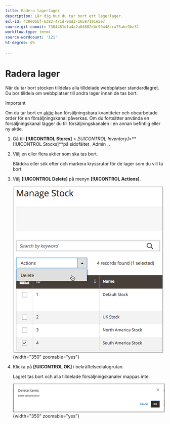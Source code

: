 ```yaml
---
title: Radera lagerlager
description: Lär dig hur du tar bort ett lagerlager.
exl-id: 420e0bbf-6382-471d-9ad2-16587191e5e7
source-git-commit: 7384481d1a4a2a04882d4c99448cca75abc9be31
workflow-type: tm+mt
source-wordcount: '121'
ht-degree: 0%

---
```


# Radera lager

När du tar bort stocken tilldelas alla tilldelade webbplatser standardlagret. Du bör tilldela om webbplatser till andra lager innan de tas bort.

>[!IMPORTANT]
>
>Om du tar bort en [aktie](stocks-manage.md) kan försäljningsbara kvantiteter och obearbetade order för en försäljningskanal påverkas. Om du fortsätter använda en försäljningskanal lägger du till försäljningskanalen i en annan befintlig eller ny aktie.

1. Gå till **[!UICONTROL Stores]** > _[!UICONTROL Inventory]_>**[!UICONTROL Stocks]**på sidofältet_ Admin _.

1. Välj en eller flera aktier som ska tas bort.

   Bläddra eller sök efter och markera kryssrutor för de lager som du vill ta bort.

1. Välj **[!UICONTROL Delete]** på menyn **[!UICONTROL Actions]**.

   ![Välj Ta bort på Åtgärder-menyn](assets/inventory-stock-delete.png){width="350" zoomable="yes"}

1. Klicka på **[!UICONTROL OK]** i bekräftelsedialogrutan.

   Lagret tas bort och alla tilldelade försäljningskanaler mappas inte.

   ![Verifieringsmeddelande för borttagning av Stock](assets/inventory-stock-delete-confirm.png){width="350" zoomable="yes"}
